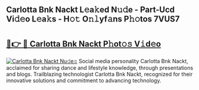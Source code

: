 ## Carlotta Bnk Nackt L𝚎a𝚔ed N𝚞𝚍e - Part-Ucd Vi𝚍𝚎o L𝚎a𝚔s - H𝚘𝚝 O𝚗𝚕yf𝚊ns P𝚑𝚘tos 7VUS7

# <h2><a href="http://kf3dlwf.oniu.top/?m=Carlotta+Bnk+Nackt">🔗👉 🔴 Carlotta Bnk Nackt P𝚑ot𝚘𝚜 V𝚒d𝚎o</a></h2>

[![Carlotta Bnk Nackt Nu𝚍e𝚜](https://i.imgur.com/0qMVB7G.gif)](http://kf3dlwf.oniu.top/?m=Carlotta+Bnk+Nackt)
Social media personality Carlotta Bnk Nackt, acclaimed for sharing dance and lifestyle knowledge, through presentations and blogs. Trailblazing technologist Carlotta Bnk Nackt, recognized for their innovative solutions and commitment to advancing technology.  

